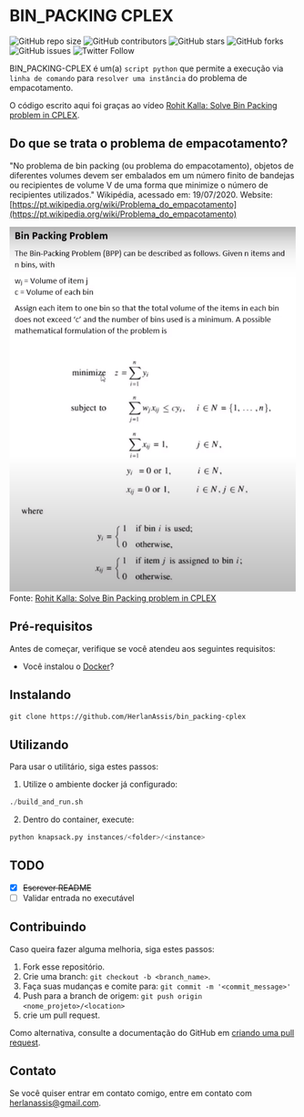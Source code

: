 # BIN_PACKING CPLEX

![GitHub repo size](https://img.shields.io/github/repo-size/herlanassis/bin_packing-cplex)
![GitHub contributors](https://img.shields.io/github/contributors/herlanassis/bin_packing-cplex)
![GitHub stars](https://img.shields.io/github/stars/herlanassis/bin_packing-cplex?style=social)
![GitHub forks](https://img.shields.io/github/forks/herlanassis/bin_packing-cplex?style=social)
![GitHub issues](https://img.shields.io/github/issues-raw/herlanassis/bin_packing-cplex?style=social)
![Twitter Follow](https://img.shields.io/twitter/follow/herlanassis?style=social)

BIN_PACKING-CPLEX é um(a) `script python` que permite a execução via `linha de comando` para `resolver uma instância` do problema de empacotamento.

O código escrito aqui foi graças ao vídeo [Rohit Kalla: Solve Bin Packing problem in CPLEX](https://www.youtube.com/watch?v=zvMYwx92wcw).

## Do que se trata o problema de empacotamento?

"No problema de bin packing (ou problema do empacotamento),
objetos de diferentes volumes devem ser embalados em um número
finito de bandejas ou recipientes de volume V de uma forma que
minimize o número de recipientes utilizados." Wikipédia, acessado em: 19/07/2020. Website:[https://pt.wikipedia.org/wiki/Problema_do_empacotamento](https://pt.wikipedia.org/wiki/Problema_do_empacotamento)

![Alt text](./bin_packing.png)
Fonte: [Rohit Kalla: Solve Bin Packing problem in CPLEX](https://www.youtube.com/watch?v=zvMYwx92wcw)

## Pré-requisitos

Antes de começar, verifique se você atendeu aos seguintes requisitos:

- Você instalou o [Docker](https://docs.docker.com/get-docker/)?

## Instalando

```shell
git clone https://github.com/HerlanAssis/bin_packing-cplex
```

## Utilizando

Para usar o utilitário, siga estes passos:

1. Utilize o ambiente docker já configurado:

```python
./build_and_run.sh
```

2. Dentro do container, execute:

```python
python knapsack.py instances/<folder>/<instance>
```

## TODO

- [x] ~~Escrever README~~
- [ ] Validar entrada no executável

## Contribuindo

Caso queira fazer alguma melhoria, siga estes passos:

1. Fork esse repositório.
2. Crie uma branch: `git checkout -b <branch_name>`.
3. Faça suas mudanças e comite para: `git commit -m '<commit_message>'`
4. Push para a branch de origem: `git push origin <nome_projeto>/<location>`
5. crie um pull request.

Como alternativa, consulte a documentação do GitHub em [criando uma pull request](https://help.github.com/pt/github/collaborating-with-issues-and-pull-requests/creating-a-pull-request).

## Contato

Se você quiser entrar em contato comigo, entre em contato com herlanassis@gmail.com.
